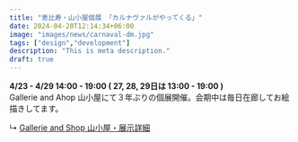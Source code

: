 ```yaml
---
title: "恵比寿・山小屋個展 「カルナヴァルがやってくる」"
date: 2024-04-20T12:14:34+06:00
image: "images/news/carnaval-dm.jpg"
tags: ["design","development"]
description: "This is meta description."
draft: true
---
```


**4/23 - 4/29 14:00 - 19:00 ( 27, 28, 29日は 13:00 - 19:00 )**  
Gallerie and Ahop 山小屋にて３年ぶりの個展開催。会期中は毎日在廊してお絵描きしてます。  

↳ [Gallerie and Shop 山小屋・展示詳細](https://galleryyamagoya.com/2024/takeshi-jonoo-exhibition-2/)  
<!--more-->